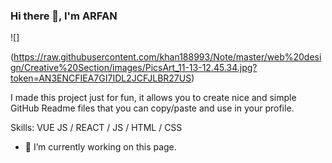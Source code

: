 ### Hi there 👋, I'm ARFAN
![]

(https://raw.githubusercontent.com/khan188993/Note/master/web%20design/Creative%20Section/images/PicsArt_11-13-12.45.34.jpg?token=AN3ENCFIEA7GI7IDL2JCFJLBR27US)

I made this project just for fun, it allows you to create nice and simple GitHub Readme files that you can copy/paste and use in your profile.

Skills: VUE JS / REACT / JS / HTML / CSS

- 🔭 I’m currently working on this page. 

